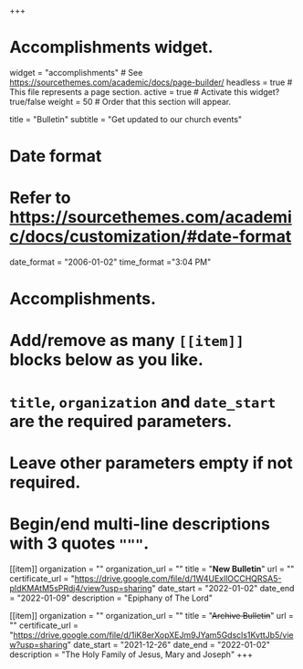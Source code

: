 +++
# Accomplishments widget.
widget = "accomplishments"  # See https://sourcethemes.com/academic/docs/page-builder/
headless = true  # This file represents a page section.
active = true  # Activate this widget? true/false
weight = 50  # Order that this section will appear.

title = "Bulletin"
subtitle = "Get updated to our church events"

# Date format
#   Refer to https://sourcethemes.com/academic/docs/customization/#date-format
date_format = "2006-01-02"
time_format ="3:04 PM"

# Accomplishments.
#   Add/remove as many `[[item]]` blocks below as you like.
#   `title`, `organization` and `date_start` are the required parameters.
#   Leave other parameters empty if not required.
#   Begin/end multi-line descriptions with 3 quotes `"""`.

[[item]]
  organization = ""
  organization_url = ""
  title = "**New Bulletin**"
  url = ""
  certificate_url = "https://drive.google.com/file/d/1W4UExllOCCHQRSA5-pIdKMAtM5sPRdj4/view?usp=sharing"
  date_start = "2022-01-02"
  date_end = "2022-01-09"
  description = "Epiphany of The Lord"

[[item]]
  organization = ""
  organization_url = ""
  title = "~~Archive Bulletin~~"
  url = ""
  certificate_url = "https://drive.google.com/file/d/1iK8erXopXEJm9JYam5Gdscls1KvttJb5/view?usp=sharing"
  date_start = "2021-12-26"
  date_end = "2022-01-02"
  description = "The Holy Family of Jesus, Mary and Joseph"
+++
